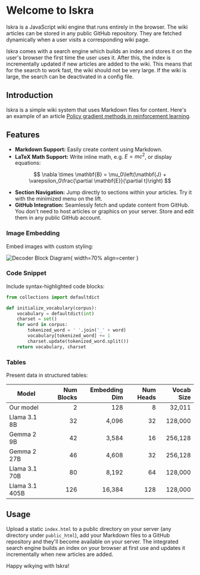# Welcome to Iskra

Iskra is a JavaScript wiki engine that runs entirely in the browser. The wiki articles can be stored in any public GitHub repository. They are fetched dynamically when a user visits a corresponding wiki page.

Iskra comes with a search engine which builds an index and stores it on the user's browser the first time the user uses it. After this, the index is incrementally updated if new articles are added to the wiki. This means that for the search to work fast, the wiki should not be very large. If the wiki is large, the search can be deactivated in a config file.

## Introduction

Iskra is a simple wiki system that uses Markdown files for content. Here's an example of an article [Policy gradient methods in reinforcement learning](policy-gradient.md).

## Features

- **Markdown Support:** Easily create content using Markdown.
- **LaTeX Math Support:** Write inline math, e.g. $E = mc^2$, or display equations:

$$
\nabla \times \mathbf{B} = \mu_0\left(\mathbf{J} + \varepsilon_0\frac{\partial \mathbf{E}}{\partial t}\right)
$$

- **Section Navigation:** Jump directly to sections within your articles. Try it with the minimized menu on the lift.
- **GitHub Integration:** Seamlessly fetch and update content from GitHub. You don't need to host articles or graphics on your server. Store and edit them in any public GitHub account.

### Image Embedding

Embed images with custom styling:

![Decoder Block Diagram](https://github.com/user-attachments/assets/e2746e96-0e60-4946-8106-e44bfea8b806){ width=70% align=center }

### Code Snippet

Include syntax-highlighted code blocks:

```python
from collections import defaultdict

def initialize_vocabulary(corpus):
    vocabulary = defaultdict(int)
    charset = set()
    for word in corpus:
        tokenized_word = ' '.join('_' + word)
        vocabulary[tokenized_word] += 1
        charset.update(tokenized_word.split())
    return vocabulary, charset
```

### Tables

Present data in structured tables:

| Model           | Num Blocks | Embedding Dim | Num Heads | Vocab Size |
|-----------------|-----------:|--------------:|----------:|-----------:|
| Our model       | 2          | 128           | 8         | 32,011     |
| Llama 3.1 8B    | 32         | 4,096         | 32        | 128,000    |
| Gemma 2 9B      | 42         | 3,584         | 16        | 256,128    |
| Gemma 2 27B     | 46         | 4,608         | 32        | 256,128    |
| Llama 3.1 70B   | 80         | 8,192         | 64        | 128,000    |
| Llama 3.1 405B  | 126        | 16,384        | 128       | 128,000    |

## Usage

Upload a static `index.html` to a public directory on your server (any directory under `public_html`), add your Markdown files to a GitHub repository and they'll become available on your server. The integrated search engine builds an index on your browser at first use and updates it incrementally when new articles are added.

Happy wikying with Iskra!
